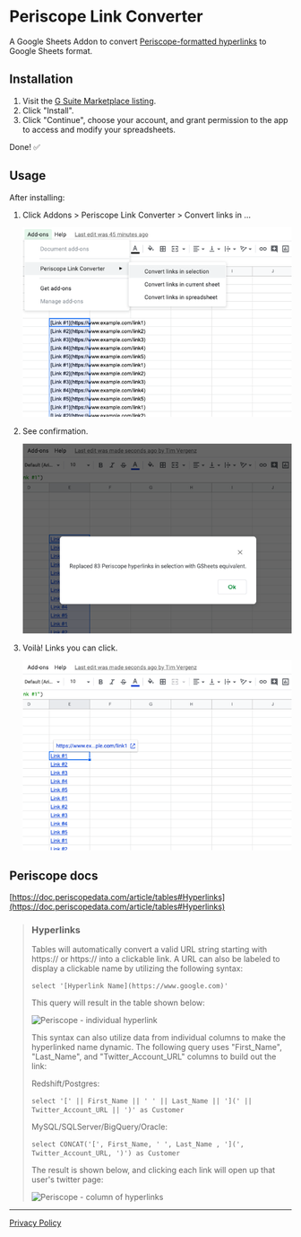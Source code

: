 # Periscope Link Converter

A Google Sheets Addon to convert [Periscope-formatted hyperlinks](#periscope-docs) to Google Sheets format.

## Installation

1. Visit the [G Suite Marketplace listing](https://gsuite.google.com/marketplace/app/periscope_link_converter/100905336982).
2. Click "Install".
3. Click "Continue", choose your account, and grant permission to the app to access and modify your spreadsheets.
 
Done! ✅

## Usage

After installing:

1. Click Addons > Periscope Link Converter > Convert links in ...

   ![1](images/screenshot1.png)

2. See confirmation.

   ![2](images/screenshot2.png)

3. Voilà! Links you can click.

   ![3](images/screenshot3.png)

## Periscope docs

[https://doc.periscopedata.com/article/tables#Hyperlinks](https://doc.periscopedata.com/article/tables#Hyperlinks)

> ### Hyperlinks
> Tables will automatically convert a valid URL string starting with https:// or https:// into a clickable link. A URL can also be labeled to display a clickable name by utilizing the following syntax:
>
> ```
> select '[Hyperlink Name](https://www.google.com)'
> ```
> 
> This query will result in the table shown below:
> 
> ![Periscope - individual hyperlink](https://web.archive.org/web/20191114213951im_/https://assets.website-files.com/58fe8f93dc9e750ca84ebb16/599f359c2a72ab0001f6fc8f_tables7.png)
> 
> This syntax can also utilize data from individual columns to make the hyperlinked name dynamic. The following query uses "First_Name", "Last_Name", and "Twitter_Account_URL" columns to build out the link:
> 
> Redshift/Postgres:
> 
> ```
> select '[' || First_Name || ' ' || Last_Name || '](' || Twitter_Account_URL || ')' as Customer
> ```
> 
> MySQL/SQLServer/BigQuery/Oracle:
> 
> ```
> select CONCAT('[', First_Name, ' ', Last_Name , '](', Twitter_Account_URL, ')') as Customer
> ```
> 
> The result is shown below, and clicking each link will open up that user's twitter page:
> 
> ![Periscope - column of hyperlinks](https://web.archive.org/web/20191114213951im_/https://assets.website-files.com/58fe8f93dc9e750ca84ebb16/599f35abec00ea00014fbc99_tables8.png)

---

[Privacy Policy](privacy-policy.md)
